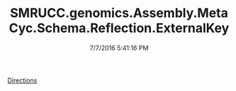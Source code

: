 ﻿---
title: SMRUCC.genomics.Assembly.MetaCyc.Schema.Reflection.ExternalKey
date: 7/7/2016 5:41:16 PM
---

[Directions](T-SMRUCC.genomics.Assembly.MetaCyc.Schema.Reflection.ExternalKey.Directions.html)
